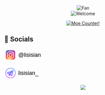<div align="center">
<img src="https://github.com/fnky/fnky/raw/fnky/img/fan-1.gif" alt="Fan" align="center">
</div>

<div align="center">
<img src="https://github.com/fnky/fnky/raw/fnky/img/welcome-fire.gif" alt="Welcome" align="center">
</div>

<p align="center">
  <a href="https://count.getloli.com" target="_blank">
    <img alt="Moe Counter!" src="https://count.getloli.com/@:lisisisan?name=%3Alisisisan&theme=random&padding=7&offset=0&align=center&scale=1&pixelated=1&darkmode=auto">
  </a>
</p>

<!--  <picture> -->
<!--   <source -->
<!--     media="(prefers-color-scheme: dark)" -->
<!--     srcset="https://raw.githubusercontent.com/lisisisan/lisisisan/refs/heads/output/github-contribution-grid-snake-dark.svg" -->
<!--   /> -->
<!--   <source -->
<!--     media="(prefers-color-scheme: light)" -->
<!--     srcset="https://raw.githubusercontent.com/lisisisan/lisisisan/refs/heads/output/github-contribution-grid-snake.svg" -->
<!--   /> -->
<!--   <img -->
<!--     alt="github contribution grid snake animation" -->
<!--     src="https://raw.githubusercontent.com/platane/snk/output/github-contribution-grid-snake.svg" -->
<!--   /> -->
<!-- </picture> -->

## 💬 Socials

<p align="left" style="font-size: 18px;">
   <a href="https://t.me/lisisian" style="text-decoration: none; display: inline-block; margin-right: 15px;">
      <img src="./src/icons8-instagram.svg" width="40" height="40" style="vertical-align: middle;">
      <span style="vertical-align: middle; font-family: Arial, sans-serif; color: #000; font-size: 18px;">@lisisian</span>
   </a>
</p>

<p align="left" style="font-size: 18px;">
  <a href="https://www.instagram.com/lisisian_" style="text-decoration: none; display: inline-block;">
    <img src="./src/icons8-телеграмма-app.svg"  width="40" height="40" style="vertical-align: middle;">
    <span style="vertical-align: middle; font-family: Arial, sans-serif; color: #000; font-size: 18px;">lisisian_</span>
 </a>
</p>

<p align="center">
<img src="https://raw.githubusercontent.com/innng/innng/master/assets/kyubey.gif" height="40" />
</p>
